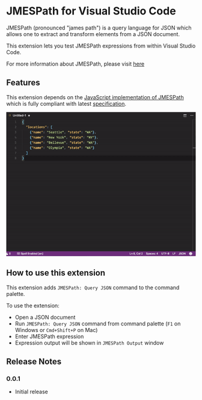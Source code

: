 # JMESPath for Visual Studio Code

JMESPath (pronounced "james path") is a query language for JSON which allows one to extract and transform elements from a JSON document.

This extension lets you test JMESPath expressions from within Visual Studio Code.

For more information about JMESPath, please visit [here](http://jmespath.org)

## Features

This extension depends on the [JavaScript implementation of JMESPath](https://github.com/jmespath/jmespath.js) which is fully compliant with latest [specification](http://jmespath.org/specification.html).

![JMESPath Example](images/jmespath-example.gif)

## How to use this extension

This extension adds `JMESPath: Query JSON` command to the command palette.

To use the extension:

- Open a JSON document
- Run `JMESPath: Query JSON` command from command palette (`F1` on Windows or `Cmd+Shift+P` on Mac)
- Enter JMESPath expression
- Expression output will be shown in `JMESPath Output` window

## Release Notes

### 0.0.1

- Initial release


